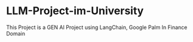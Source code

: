 # LLM-Project-im-University

This Project is a GEN AI Project using LangChain, Google Palm In Finance Domain